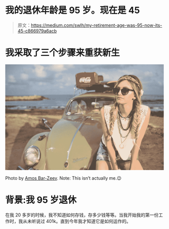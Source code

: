 # 我的退休年龄是 95 岁。现在是 45

> 原文：<https://medium.com/swlh/my-retirement-age-was-95-now-its-45-c866979a6acb>

# 我采取了三个步骤来重获新生

![](img/1284a3a0e14b7bde7d7a780b092a49ce.png)

Photo by [Amos Bar-Zeev](https://unsplash.com/photos/hVk6pIFbW9o?utm_source=unsplash&utm_medium=referral&utm_content=creditCopyText). Note: This isn’t actually me.😉

# 背景:我 95 岁退休

在我 20 多岁的时候，我不知道如何存钱，存多少钱等等。当我开始我的第一份工作时，我从未听说过 401k。直到今年我才知道它是如何运作的。